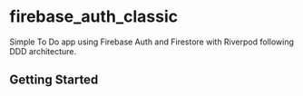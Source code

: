 # firebase_auth_classic

Simple To Do app using Firebase Auth and Firestore with Riverpod following DDD architecture.

## Getting Started

